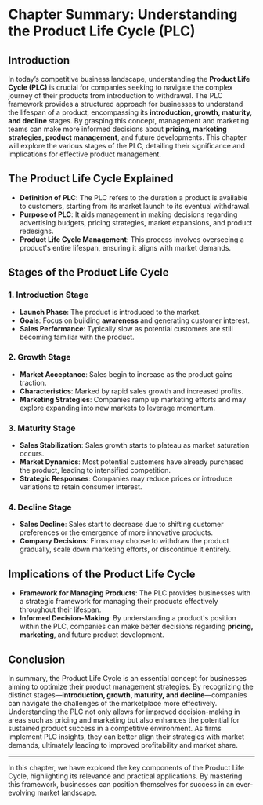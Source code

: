 # Chapter Summary: Understanding the Product Life Cycle (PLC)

## Introduction

In today’s competitive business landscape, understanding the **Product Life Cycle (PLC)** is crucial for companies seeking to navigate the complex journey of their products from introduction to withdrawal. The PLC framework provides a structured approach for businesses to understand the lifespan of a product, encompassing its **introduction, growth, maturity, and decline** stages. By grasping this concept, management and marketing teams can make more informed decisions about **pricing, marketing strategies, product management**, and future developments. This chapter will explore the various stages of the PLC, detailing their significance and implications for effective product management.

## The Product Life Cycle Explained

- **Definition of PLC**: The PLC refers to the duration a product is available to customers, starting from its market launch to its eventual withdrawal.
- **Purpose of PLC**: It aids management in making decisions regarding advertising budgets, pricing strategies, market expansions, and product redesigns. 
- **Product Life Cycle Management**: This process involves overseeing a product's entire lifespan, ensuring it aligns with market demands.

## Stages of the Product Life Cycle

### 1. Introduction Stage
- **Launch Phase**: The product is introduced to the market.
- **Goals**: Focus on building **awareness** and generating customer interest.
- **Sales Performance**: Typically slow as potential customers are still becoming familiar with the product.

### 2. Growth Stage
- **Market Acceptance**: Sales begin to increase as the product gains traction.
- **Characteristics**: Marked by rapid sales growth and increased profits.
- **Marketing Strategies**: Companies ramp up marketing efforts and may explore expanding into new markets to leverage momentum.

### 3. Maturity Stage
- **Sales Stabilization**: Sales growth starts to plateau as market saturation occurs.
- **Market Dynamics**: Most potential customers have already purchased the product, leading to intensified competition.
- **Strategic Responses**: Companies may reduce prices or introduce variations to retain consumer interest.

### 4. Decline Stage
- **Sales Decline**: Sales start to decrease due to shifting customer preferences or the emergence of more innovative products.
- **Company Decisions**: Firms may choose to withdraw the product gradually, scale down marketing efforts, or discontinue it entirely.

## Implications of the Product Life Cycle

- **Framework for Managing Products**: The PLC provides businesses with a strategic framework for managing their products effectively throughout their lifespan.
- **Informed Decision-Making**: By understanding a product's position within the PLC, companies can make better decisions regarding **pricing, marketing**, and future product development.

## Conclusion

In summary, the Product Life Cycle is an essential concept for businesses aiming to optimize their product management strategies. By recognizing the distinct stages—**introduction, growth, maturity, and decline**—companies can navigate the challenges of the marketplace more effectively. Understanding the PLC not only allows for improved decision-making in areas such as pricing and marketing but also enhances the potential for sustained product success in a competitive environment. As firms implement PLC insights, they can better align their strategies with market demands, ultimately leading to improved profitability and market share.

---

In this chapter, we have explored the key components of the Product Life Cycle, highlighting its relevance and practical applications. By mastering this framework, businesses can position themselves for success in an ever-evolving market landscape.